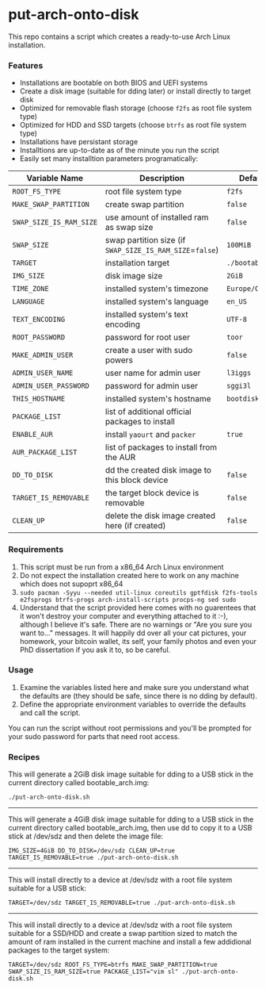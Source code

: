 # put-arch-onto-disk

This repo contains a script which creates a ready-to-use Arch Linux installation.

### Features
 - Installations are bootable on both BIOS and UEFI systems
 - Create a disk image (suitable for dding later) or install directly to target disk
 - Optimized for removable flash storage (choose `f2fs` as root file system type)
 - Optimized for HDD and SSD targets (choose `btrfs` as root file system type)
 - Installations have persistant storage
 - Installtions are up-to-date as of the minute you run the script
 - Easily set many installtion parameters programatically:


Variable Name|Description|Default Value
---|---|---
`ROOT_FS_TYPE`|root file system type|`f2fs`
`MAKE_SWAP_PARTITION`|create swap partition|`false`
`SWAP_SIZE_IS_RAM_SIZE`|use amount of installed ram as swap size|`false`
`SWAP_SIZE`|swap partition size (if `SWAP_SIZE_IS_RAM_SIZE`=`false`)|`100MiB`
`TARGET`|installation target|`./bootable_arch.img`
`IMG_SIZE`|disk image size|`2GiB`
`TIME_ZONE`|installed system's timezone|`Europe/Copenhagen`
`LANGUAGE`|installed system's language|`en_US`
`TEXT_ENCODING`|installed system's text encoding|`UTF-8`
`ROOT_PASSWORD`|password for root user|`toor`
`MAKE_ADMIN_USER`|create a user with sudo powers|`false`
`ADMIN_USER_NAME`|user name for admin user|`l3iggs`
`ADMIN_USER_PASSWORD`|password for admin user|`sggi3l`
`THIS_HOSTNAME`|installed system's hostname|`bootdisk`
`PACKAGE_LIST`|list of additional official packages to install|
`ENABLE_AUR`|install `yaourt` and `packer`|`true`
`AUR_PACKAGE_LIST`|list of packages to install from the AUR|
`DD_TO_DISK`|dd the created disk image to this block device|`false`
`TARGET_IS_REMOVABLE`|the target block device is removable|`false`
`CLEAN_UP`|delete the disk image created here (if created)|`false`

### Requirements
1. This script must be run from a x86_64 Arch Linux environment
1. Do not expect the installation created here to work on any machine which does not supoprt x86_64
1. `sudo pacman -Syyu --needed util-linux coreutils gptfdisk f2fs-tools e2fsprogs btrfs-progs arch-install-scripts procps-ng sed sudo`
1. Understand that the script provided here comes with no guarentees that it won't destroy your computer and everything attached to it :-), although I believe it's safe. There are no warnings or "Are you sure you want to..." messages. It will happily dd over all your cat pictures, your homework, your bitcoin wallet, its self, your family photos and even your PhD dissertation if you ask it to, so be careful.

### Usage

1. Examine the variables listed here and make sure you understand what the defaults are (they should be safe, since there is no dding by default).
1. Define the appropriate environment variables to override the defaults and call the script.

You can run the script without root permissions and you'll be prompted for your sudo password for parts that need root access.
### Recipes

This will generate a 2GiB disk image suitable for dding to a USB stick in the current directory called bootable_arch.img:
```
./put-arch-onto-disk.sh
```
---
This will generate a 4GiB disk image suitable for dding to a USB stick in the current directory called bootable_arch.img, then use dd to copy it to a USB stick at /dev/sdz and then delete the image file:
```
IMG_SIZE=4GiB DD_TO_DISK=/dev/sdz CLEAN_UP=true TARGET_IS_REMOVABLE=true ./put-arch-onto-disk.sh
```
---
This will install directly to a device at /dev/sdz with a root file system suitable for a USB stick:
```
TARGET=/dev/sdz TARGET_IS_REMOVABLE=true ./put-arch-onto-disk.sh
```
---
This will install directly to a device at /dev/sdz with a root file system suitable for a SSD/HDD and create a swap partition sized to match the amount of ram installed in the current machine and install a few addidional packages to the target system:
```
TARGET=/dev/sdz ROOT_FS_TYPE=btrfs MAKE_SWAP_PARTITION=true SWAP_SIZE_IS_RAM_SIZE=true PACKAGE_LIST="vim sl" ./put-arch-onto-disk.sh
```
